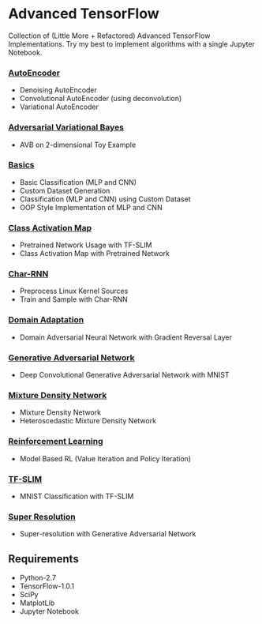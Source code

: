 # Advanced TensorFlow
Collection of (Little More + Refactored) Advanced TensorFlow Implementations. 
Try my best to implement algorithms with a single Jupyter Notebook. 

### [AutoEncoder](https://github.com/sjchoi86/advanced-tensorflow/tree/master/ae)
- Denoising AutoEncoder
- Convolutional AutoEncoder (using deconvolution)
- Variational AutoEncoder
### [Adversarial Variational Bayes](https://github.com/sjchoi86/advanced-tensorflow/tree/master/avb)
- AVB on 2-dimensional Toy Example
### [Basics](https://github.com/sjchoi86/advanced-tensorflow/tree/master/basic)
- Basic Classification (MLP and CNN)
- Custom Dataset Generation
- Classification (MLP and CNN) using Custom Dataset
- OOP Style Implementation of MLP and CNN
### [Class Activation Map](https://github.com/sjchoi86/advanced-tensorflow/tree/master/cam)
- Pretrained Network Usage with TF-SLIM
- Class Activation Map with Pretrained Network
### [Char-RNN](https://github.com/sjchoi86/advanced-tensorflow/tree/master/char-rnn)
- Preprocess Linux Kernel Sources
- Train and Sample with Char-RNN
### [Domain Adaptation](https://github.com/sjchoi86/advanced-tensorflow/tree/master/dann)
- Domain Adversarial Neural Network with Gradient Reversal Layer
### [Generative Adversarial Network](https://github.com/sjchoi86/advanced-tensorflow/tree/master/dcgan)
- Deep Convolutional Generative Adversarial Network with MNIST 
### [Mixture Density Network](https://github.com/sjchoi86/advanced-tensorflow/tree/master/mdn)
- Mixture Density Network
- Heteroscedastic Mixture Density Network
### [Reinforcement Learning](https://github.com/sjchoi86/advanced-tensorflow/tree/master/rl)
- Model Based RL (Value Iteration and Policy Iteration)
### [TF-SLIM](https://github.com/sjchoi86/advanced-tensorflow/tree/master/mnist)
- MNIST Classification with TF-SLIM
### [Super Resolution](https://github.com/sjchoi86/advanced-tensorflow/tree/master/srgan)
- Super-resolution with Generative Adversarial Network

## Requirements
- Python-2.7
- TensorFlow-1.0.1
- SciPy
- MatplotLib
- Jupyter Notebook
